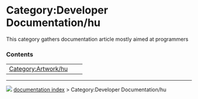 # Category:Developer Documentation/hu
This category gathers documentation article mostly aimed at programmers

### Contents

|     |     |     |
| --- | --- | --- |
| [Category:Artwork/hu](Category_Artwork/hu.md) |



---
![](images/Right_arrow.png) [documentation index](../README.md) > Category:Developer Documentation/hu
